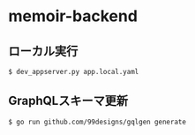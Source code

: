 # memoir-backend

## ローカル実行

```
$ dev_appserver.py app.local.yaml
```

## GraphQLスキーマ更新

```
$ go run github.com/99designs/gqlgen generate
```
